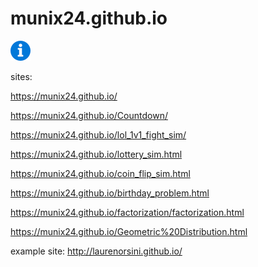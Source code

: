 # munix24.github.io

<img src="images/info.png" alt="info" width="32"/>

sites:

https://munix24.github.io/

https://munix24.github.io/Countdown/

https://munix24.github.io/lol_1v1_fight_sim/

https://munix24.github.io/lottery_sim.html

https://munix24.github.io/coin_flip_sim.html

https://munix24.github.io/birthday_problem.html

https://munix24.github.io/factorization/factorization.html

https://munix24.github.io/Geometric%20Distribution.html



example site:
http://laurenorsini.github.io/

